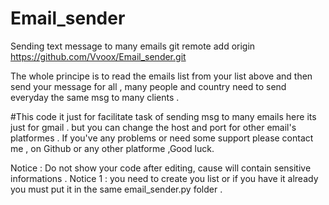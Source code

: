 # Email_sender
Sending text message to many emails
git remote add origin https://github.com/Vvoox/Email_sender.git

The whole principe is to read the emails list from your list above and then send your message for all  , many people and country need to send everyday the same msg to many clients .

#This code it just for facilitate task of sending msg to many emails here its just for gmail . but you can change the host and port for other email's platformes . If you've any problems or need some support please contact me , on Github or any other platforme ,Good luck.


Notice : Do not show your code after editing, cause will contain sensitive informations .
Notice 1 : you need to create you list or if you have it already you must put it in the same email_sender.py folder .  
